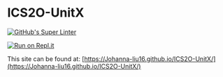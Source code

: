 # ICS2O-UnitX

[![GitHub's Super Linter](https://github.com/Johanna-liu16/ICS2O-UnitX/workflows/GitHub's%20Super%20Linter/badge.svg)](https://github.com/Johanna-liu16/ICS2O-UnitX/actions)

[![Run on Repl.it](https://repl.it/badge/github/Johanna-liu16/ICS2O-UnitX)](https://repl.it/github/Johanna-liu16/ICS2O-UnitX)

This site can be found at: [https://Johanna-liu16.github.io/ICS2O-UnitX/](https://Johanna-liu16.github.io/ICS2O-UnitX/)
